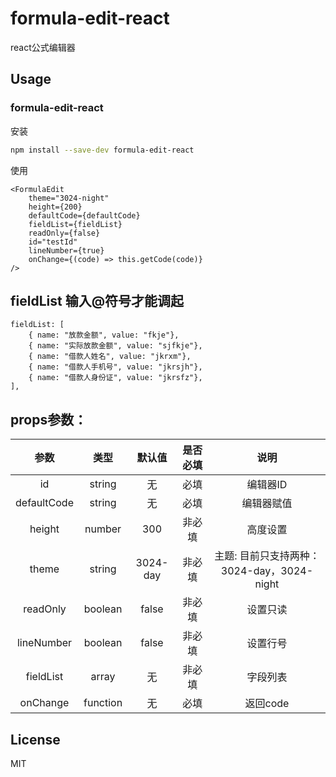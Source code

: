 # formula-edit-react

react公式编辑器

## Usage

### formula-edit-react

安装

```sh
npm install --save-dev formula-edit-react
```
使用

```
<FormulaEdit
    theme="3024-night"
    height={200}
    defaultCode={defaultCode}
    fieldList={fieldList}
    readOnly={false}
    id="testId"
    lineNumber={true}
    onChange={(code) => this.getCode(code)}
/>
```

## fieldList 输入@符号才能调起
```
fieldList: [
    { name: "放款金额", value: "fkje"},
    { name: "实际放款金额", value: "sjfkje"},
    { name: "借款人姓名", value: "jkrxm"},
    { name: "借款人手机号", value: "jkrsjh"},
    { name: "借款人身份证", value: "jkrsfz"},
],
```

## props参数：
|    参数    | 类型    |  默认值   |  是否必填  | 说明         |
| :------:  | :-----: | :----:   | :------: | :----------: |
| id        | string  |  无      |   必填    | 编辑器ID      |
| defaultCode | string  |  无      |   必填    | 编辑器赋值     |
| height    | number  |  300     |   非必填  | 高度设置       |
| theme    | string  |  3024-day     |   非必填  | 主题: 目前只支持两种：3024-day，3024-night |
| readOnly  | boolean |  false   |   非必填  | 设置只读       |
| lineNumber  | boolean |  false   |   非必填  | 设置行号       |
| fieldList | array   |  无      |   非必填  | 字段列表       |
| onChange  | function|  无      |   必填    | 返回code       |

## License
MIT